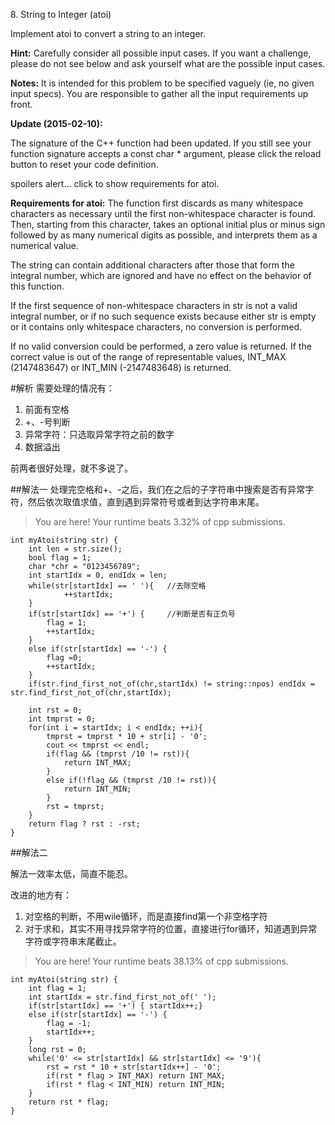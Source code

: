 8\. String to Integer (atoi)

Implement atoi to convert a string to an integer.

**Hint:** Carefully consider all possible input cases. If you want a challenge, please do not see below and ask yourself what are the possible input cases.

**Notes:** It is intended for this problem to be specified vaguely (ie, no given input specs). You are responsible to gather all the input requirements up front.

**Update (2015-02-10):**

The signature of the C++ function had been updated. If you still see your function signature accepts a const char * argument, please click the reload button  to reset your code definition.

spoilers alert... click to show requirements for atoi.

**Requirements for atoi:**
The function first discards as many whitespace characters as necessary until the first non-whitespace character is found. Then, starting from this character, takes an optional initial plus or minus sign followed by as many numerical digits as possible, and interprets them as a numerical value.

The string can contain additional characters after those that form the integral number, which are ignored and have no effect on the behavior of this function.

If the first sequence of non-whitespace characters in str is not a valid integral number, or if no such sequence exists because either str is empty or it contains only whitespace characters, no conversion is performed.

If no valid conversion could be performed, a zero value is returned. If the correct value is out of the range of representable values, INT_MAX (2147483647) or INT_MIN (-2147483648) is returned.

#解析
需要处理的情况有：
1. 前面有空格
2. +、-号判断
3. 异常字符：只选取异常字符之前的数字
4. 数据溢出

前两者很好处理，就不多说了。

##解法一
处理完空格和+、-之后，我们在之后的子字符串中搜索是否有异常字符，然后依次取值求值，直到遇到异常符号或者到达字符串末尾。

> You are here! 
Your runtime beats 3.32% of cpp submissions.

```
int myAtoi(string str) {
    int len = str.size();
    bool flag = 1;
    char *chr = "0123456789";
    int startIdx = 0, endIdx = len;
    while(str[startIdx] == ' '){   //去除空格
            ++startIdx;
    }
    if(str[startIdx] == '+') {     //判断是否有正负号
        flag = 1;
        ++startIdx;
    }
    else if(str[startIdx] == '-') {
        flag =0;
        ++startIdx;
    }
    if(str.find_first_not_of(chr,startIdx) != string::npos) endIdx = str.find_first_not_of(chr,startIdx);

    int rst = 0;
    int tmprst = 0;
    for(int i = startIdx; i < endIdx; ++i){
        tmprst = tmprst * 10 + str[i] - '0';
        cout << tmprst << endl;
        if(flag && (tmprst /10 != rst)){
            return INT_MAX;
        }
        else if(!flag && (tmprst /10 != rst)){
            return INT_MIN;
        }
        rst = tmprst;
    }
    return flag ? rst : -rst;
}
```

##解法二

解法一效率太低，简直不能忍。

改进的地方有：

1. 对空格的判断，不用wile循环，而是直接find第一个非空格字符
2. 对于求和，其实不用寻找异常字符的位置，直接进行for循环，知道遇到异常字符或字符串末尾截止。

> You are here! 
Your runtime beats 38.13% of cpp submissions.

```
int myAtoi(string str) {
    int flag = 1;
    int startIdx = str.find_first_not_of(' ');
    if(str[startIdx] == '+') { startIdx++;}
    else if(str[startIdx] == '-') {
        flag = -1;
        startIdx++;
    }
    long rst = 0;
    while('0' <= str[startIdx] && str[startIdx] <= '9'){
        rst = rst * 10 + str[startIdx++] - '0';
        if(rst * flag > INT_MAX) return INT_MAX;
        if(rst * flag < INT_MIN) return INT_MIN;
    }
    return rst * flag;
}    
```
